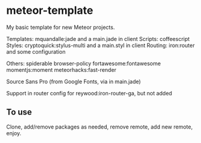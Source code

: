 meteor-template
===============

My basic template for new Meteor projects.

Templates: mquandalle:jade and a main.jade in client
Scripts: coffeescript
Styles: cryptoquick:stylus-multi and a main.styl in client
Routing: iron:router and some configuration

Others:
spiderable
browser-policy
fortawesome:fontawesome
momentjs:moment
meteorhacks:fast-render

Source Sans Pro (from Google Fonts, via <head> in main.jade)

Support in router config for reywood:iron-router-ga, but not added

To use
------

Clone, add/remove packages as needed, remove remote, add new remote, enjoy.
